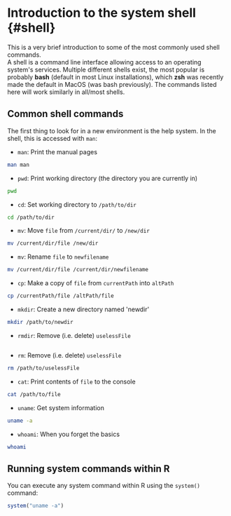# Introduction to the system shell {#shell}

This is a very brief introduction to some of the most commonly used shell commands.  
A shell is a command line interface allowing access to an operating system's services. Multiple different shells exist, the most popular is probably **bash** (default in most Linux installations), which **zsh** was recently made the default in MacOS (was bash previously). The commands listed here will work similarly in all/most shells.

## Common shell commands

The first thing to look for in a new environment is the help system. In the shell, this is accessed with `man`:

* `man`: Print the manual pages

```bash
man man
```

* `pwd`: Print working directory (the directory you are currently in)


```bash
pwd
```

* `cd`: Set working directory to `/path/to/dir`


```bash
cd /path/to/dir
```

* `mv`: Move `file` from `/current/dir/` to `/new/dir`  


```bash
mv /current/dir/file /new/dir
```

* `mv`: Rename `file` to `newfilename` 


```bash
mv /current/dir/file /current/dir/newfilename
```

* `cp`: Make a copy of `file` from `currentPath` into `altPath`


```bash
cp /currentPath/file /altPath/file
```

* `mkdir`: Create a new directory named 'newdir'


```bash
mkdir /path/to/newdir
```

* `rmdir`: Remove (i.e. delete) `uselessFile`


```bash

```

* `rm`: Remove (i.e. delete) `uselessFile`


```bash
rm /path/to/uselessFile
```

* `cat`: Print contents of `file` to the console


```bash
cat /path/to/file
```

* `uname`: Get system information


```bash
uname -a
```

* `whoami`: When you forget the basics


```bash
whoami
```

## Running system commands within R

You can execute any system command within R using the `system()` command:

```r
system("uname -a")
```
